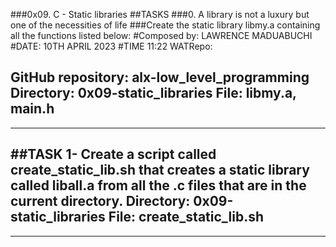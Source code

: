 ###0x09. C - Static libraries
##TASKS
###0. A library is not a luxury but one of the necessities of life
###Create the static library libmy.a containing all the functions listed below:
#Composed by: LAWRENCE MADUABUCHI
#DATE: 10TH APRIL 2023
#TIME 11:22 WATRepo:

GitHub repository: alx-low_level_programming
Directory: 0x09-static_libraries
File: libmy.a, main.h
-------------------------------------------------------------------------------------
-------------------------------------------------------------------------------------
##TASK 1- Create a script called create_static_lib.sh that creates a static library called liball.a from all the .c files that are in the current directory.
Directory: 0x09-static_libraries
File: create_static_lib.sh
-----------------------------------------------------------------------------------------------------------------------------------------------------------
-----------------------------------------------------------------------------------------------------------------------------------------------------------

